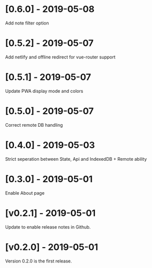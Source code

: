 # [0.6.0] - 2019-05-08

Add note filter option

# [0.5.2] - 2019-05-07

Add netlify and offline redirect for vue-router support

# [0.5.1] - 2019-05-07

Update PWA display mode and colors

# [0.5.0] - 2019-05-07

Correct remote DB handling

# [0.4.0] - 2019-05-03

Strict seperation between State, Api and IndexedDB + Remote ability

# [0.3.0] - 2019-05-01

Enable About page

# [v0.2.1] - 2019-05-01

Update to enable release notes in Github.

# [v0.2.0] - 2019-05-01

Version 0.2.0 is the first release.
